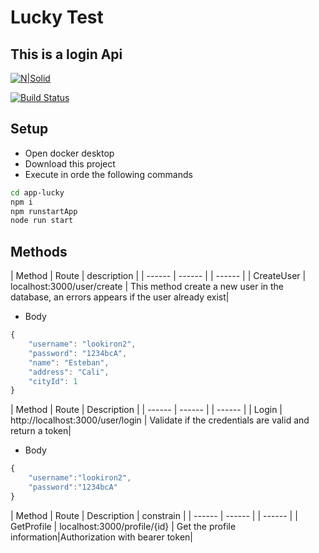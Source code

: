 # Lucky Test
##  This is a login Api

[![N|Solid](https://cldup.com/dTxpPi9lDf.thumb.png)](https://nodesource.com/products/nsolid)

[![Build Status](https://travis-ci.org/joemccann/dillinger.svg?branch=master)](https://travis-ci.org/joemccann/dillinger)

## Setup

- Open docker desktop
- Download this project
- Execute in orde the following commands
```sh
cd app-lucky
npm i
npm runstartApp
node run start
```


## Methods

| Method | Route | description |
| ------ | ------ | | ------ |
| CreateUser | localhost:3000/user/create | This method create a new user in the database, an errors appears if the user already exist|

 - Body
```javascript
{
    "username": "lookiron2",
    "password": "1234bcA",
    "name": "Esteban",
    "address": "Cali",
    "cityId": 1
}
```

| Method | Route | Description |
| ------ | ------ | | ------ |
| Login | http://localhost:3000/user/login | Validate if the credentials are valid and return a token|

 - Body
```javascript
{
    "username":"lookiron2",
    "password":"1234bcA"
}
```

| Method | Route | Description | constrain |
| ------ | ------ | | ------ |
| GetProfile | localhost:3000/profile/{id} | Get the profile information|Authorization with bearer token|


